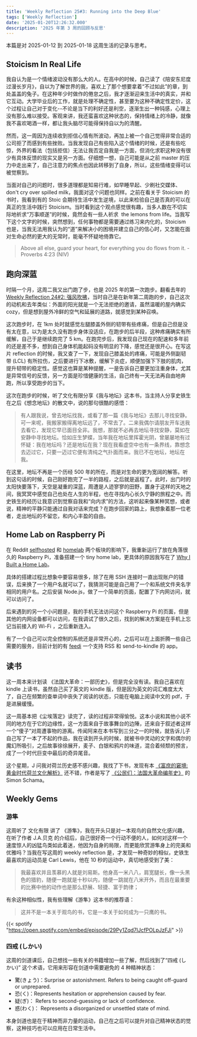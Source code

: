 ```yaml
---
title: 'Weekly Reflection 25#3: Running into the Deep Blue'
tags: ['Weekly Reflection']
date: '2025-01-20T12:26:32.000'
description: '2025 年第 3 周的回顾与反思'
---
```


本篇是对 2025-01-12 到 2025-01-18 这周生活的记录与思考。

## Stoicism In Real Life

我自认为是一个情绪波动没有那么大的人。在高中的时候，自己读了《陪安东尼度过漫长岁月》，自以为了解世界的我，喜欢上了那个想要拿着“不过如此”的章，到处盖盖的兔子。在这种年少时做作的倦怠之后，我才逐渐迎来生活中的真实，并和它互动。大学毕业后的工作，就是处理不确定性，甚至要为这种不确定性定价，这个过程让自己对于变化--不论是当下的利好还是利空，逐渐生出一种钝感，心理上没有那么难以接受。客观来讲，我还蛮喜欢这种状态的，保持情绪上的冷静，就像我不喜欢喝酒一样，都让我头脑尽可能得保持自以为的清醒。

然而，这一周因为连续收到拒信心情有所波动，再加上被一个自己觉得非常合适的公司拒了而感到有些挫败。当我发现自己有些陷入这个情绪的时候，还是有些吃惊，外界的看法（包括拒信）无法让我否定自我是一方面，但消化求职这种没有很少有具体反馈的现实又是另一方面。仔细想一想，自己可能是从之前 master 的压力中走出来了，自己注意力的焦点也因此转移到了自身，所以，这些情绪变得可以被觉察到。

当面对自己的问题时，很多道理都是知易行难，如早睡早起、少刷社交媒体、don't cry over spilled milk，我面对这个问题也同样。之前在看关于 Stoicism 的书时，我看到有的 Stoic 会期待生活中发生逆境，以此来检验自己是否真的可以在真正的生活中践行 Stoicism。当时看到这个观点感觉很有趣，当多人数在不切实际地祈求“万事顺遂”的时候，竟然会有一些人祈求  the lemons from life。当我写下这个文字的时候，突然想到，任何事物都是需要通过练习来内化的，Stoicism 也是，当我无法用我认为的“道”来解决小的困境并建立自己的信心时，又怎能在面对生命必然的更大的无常时，能毫不怀疑地倚靠它。

> Above all else, guard your heart, for everything you do flows from it. - Proverbs 4:23 (NIV)

## 跑向深蓝

时隔一个月，这周二我又出门跑了步，也是 2025 年的第一次跑步。翻看去年的 [Weekly Reflection 24#2: 强风吹拂](https://www.byteli.com/cn/blog/2024/weekly-reflection-week-2/)，当时自己是在新年第二周跑的步，自己这次的动机和去年类似：外面的阳光就是一个无法拒绝的邀请，虽然温暖的屋内确实 cozy，但是想到屋外冷鲜的空气和延展的道路，就感觉到某种召唤。

这次跑步时，在 1km 处时就感觉左腿膝盖外侧的韧带有些疼痛，但是自己但是没有太在意，以为是太久没有跑步身体没适应，在跑步的后半段，这种疼痛确实有所缓解，自己于是继续跑完了 5 km。在跑完步后，我发现自己现在的配速和多年前的还是差不多，想到自己身体机能起码没有明显的下降，感觉还是很开心。在写这片 reflection 的时候，我又查了一下，发现自己膝盖处的疼痛，可能是外侧副韧带 (LCL) 有所拉伤，之后要进行下冰敷，缓解下炎症，顺便加强下下肢的肌肉，提升韧带的稳定性。感觉这也算是某种提醒，一是告诉自己要更加注重身体，尤其是异常信号的反馈，另一方面是珍惜健康的生活，自己终有一天无法再自由地奔跑，所以享受跑步的当下。

这次在跑步的时候，听了文化有限分享《我与地坛》这本书，当主持人分享史铁生在之后《想念地坛》的散文中，说的那句很酷的感悟：

> 有人跟我说，曾去地坛找我，或看了那一篇《我与地坛》去那儿寻找安静。可一来呢，我搬家搬得离地坛远了，不常去了。二来我偶尔请朋友开车送我去看它，发现它早已面目全非。我想，那就不必再去地坛寻找安静，莫如在安静中寻找地坛。恰如庄生梦蝶，当年我在地坛里挥霍光阴，曾屡屡地有过怀疑：我在地坛吗？还是地坛在我？现在我看虚空中也有一条界线，靠想念去迈过它，只要一迈过它便有清纯之气扑面而来。<span class="underline decoration-wavy decoration-blue-500">我已不在地坛，地坛在我。</span>

在这里，地坛不再是一个历经 500 年的所在，而是对生命的更为宽阔的解答。听到这句话的时候，自己刚好跑完了一半的路程，之后就是返程了。此时，出门时的太阳快要落下，天空是凝重的深蓝，周遭是人迹寥寥的田野，置身于这样的天地之间，我冥冥中感觉自己也处在人生的半程，也在寻找内心长久宁静的旅程之中。而史铁生的经历让我意识到觉察自我和“向内求”的方法，这听起来像某种冥想，或者说，精神的平静只能通过自我对话来完成？在跑步回家的路上，我想象着那一位老者，走出地坛的不留恋，和内心丰盈的自由。

## Home Lab on Raspberry Pi

在 Reddit [selfhosted](https://www.reddit.com/r/selfhosted/) 和 [homelab](https://www.reddit.com/r/homelab/) 两个板块的影响下，我重新运行了放在角落很久的 Raspberry Pi，准备搭建一个 tiny home lab，更具体的原因我写在了 [Why I Built a Home Lab](https://www.byteli.com/blog/2025/why_i_built_a_home_lab/)。

具体的搭建过程比想象中要容易很多，除了在用 SSH 连接时一直出现账户的错误，后来换了一个用户名就可以了，我猜测可能是自己用了一个和系统文件夹名字相同的用户名。之后安装 Node.js，做了一个简单的页面，配置了下内网访问，就可以访问了。

后来遇到的另一个小问题是，我的手机无法访问这个 Raspberry Pi 的页面，但是其他的内网设备都可以访问，在我调试了很久之后，找到的解决方案是在手机上忘记当前接入的 Wi-Fi ，之后重新连入。

有了一个自己可以完全控制的系统还是非常开心的，之后可以在上面折腾一些自己需要的服务，目前计划的有 [feedi](https://github.com/facundoolano/feedi) 一个支持 RSS 和 send-to-kindle 的 app。

## 读书

这一周本来计划读 《法国大革命：一部历史》，但是完全没有读。我自己喜欢在 kindle 上读书，虽然自己买了英文的 kindle 版，但是因为英文的词汇难度太大了，自己在频繁的查单词中丧失了阅读的状态，只能在电脑上阅读中文的 pdf，于是进展缓慢。

这一周基本把《尘埃落定》读完了，读的过程非常得愉悦。这本小说和其他小说不同的地方在于它的边缘性，这一方面来自于故事舞台的边陲，还来自于叙述者这样一个“傻子”对周遭事物的游离。传闻阿来在本书写到三分之一的时候，就告诉儿子自己写了一本了不起的作品，我在读到开头的时候，就被书中灵动的文字和偶尔的魔幻所吸引，之后故事徐徐展开，麦子、白银和鸦片的味道，混合着倾颓的预言，成了一个时代巨变中最后的奇异尾音。

这个星期，J 问我对荷兰历史感不感兴趣，我找了下书，发现有本 [《富庶的窘境:黄金时代荷兰文化解析》](https://book.douban.com/subject/36000481/) 还不错，作者是写了 [《公民们：法国大革命编年史》](https://book.douban.com/subject/36157217/) 的 Simon Schama。

## Weekly Gems

### 游隼

这周听了 文化有限 讲了 《游隼》，我在开头只是对一本观鸟的自然文化感兴趣，在听了作者 J.A.贝克 的介绍后，自己很好奇一个行动不便的人，如何对这样一个速度惊人的凶猛鸟类如此着迷，他因为自身的局限，而更能欣赏游隼身上的完美和优雅吗？当我在写这周的 weekly reflection 是，才发现一种奇妙的相似，史铁生最喜欢的运动员是 Carl Lewis，他在 10 秒的运动中，真切地感受到了美：

> 我最喜欢并且羡慕的人就是刘易斯。他身高一米八八，肩宽腿长，像一头黑色的猎豹，随便一跑就是十秒以内，随便一跳就在八米开外，而且在最重要的比赛中他的动作也是那么舒展、轻捷、富于韵律；

有余这种相似性，我有些理解《游隼》这本书的推荐语：

> 这并不是一本关于观鸟的书，它是一本关于如何成为一只鹰的书。

{{< spotify "https://open.spotify.com/embed/episode/29Py1Zqd7lJcfPOLpJzFJi" >}}


### 四戒 (しかい)

这周的剑道课后，自己想找一些有关的书籍增加一些了解，然后找到了“四戒 (しかい)” 这个术语，它用来形容在剑道中需要避免的 4 种精神状态：

- 驚(きょう)：Surprise or astonishment. Refers to being caught off-guard or unprepared.
- 恐(く)：Represents hesitation or apprehension caused by fear.
- 疑(ぎ)： Refers to second-guessing or lack of confidence.
- 惑(わく)： Represents a disorganized or unsettled state of mind.

本身剑道也是在于精神而非力量的运动，自己在之后可以提升对自己精神状态的觉察，这种技巧也可以应用在日常生活中。
